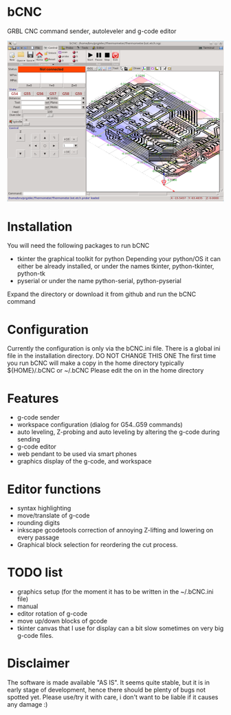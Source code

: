 bCNC
====

GRBL CNC command sender, autoleveler and g-code editor

![bCNC screenshot](https://github.com/vlachoudis/bCNC/blob/master/screenshots/bCNC.png)

# Installation
You will need the following packages to run bCNC
- tkinter the graphical toolkit for python
  Depending your python/OS it can either be already installed,
  or under the names tkinter, python-tkinter, python-tk
- pyserial or under the name python-serial, python-pyserial

Expand the directory or download it from github
and run the bCNC command

# Configuration
Currently the configuration is only via the bCNC.ini file.
There is a global ini file in the installation directory.
DO NOT CHANGE THIS ONE
The first time you run bCNC will make a copy in the home
directory typically ${HOME}/.bCNC  or ~/.bCNC
Please edit the on in the home directory

# Features
- g-code sender
- workspace configuration (dialog for G54..G59 commands)
- auto leveling, Z-probing and auto leveling by altering the g-code during
  sending
- g-code editor
- web pendant to be used via smart phones
- graphics display of the g-code, and workspace

# Editor functions
- syntax highlighting
- move/translate of g-code
- rounding digits
- inkscape gcodetools correction of annoying Z-lifting and lowering on every
  passage
- Graphical block selection for reordering the cut process.

# TODO list
- graphics setup (for the moment it has to be written in the ~/.bCNC.ini file)
- manual
- editor rotation of g-code
- move up/down blocks of gcode
- tkinter canvas that I use for display can a bit slow sometimes on very big
  g-code files.

# Disclaimer
  The software is made available "AS IS". It seems quite stable, but it is in
  early stage of development, hence there should be plenty of bugs not spotted
  yet. Please use/try it with care, i don't want to be liable if it causes any
  damage :)


